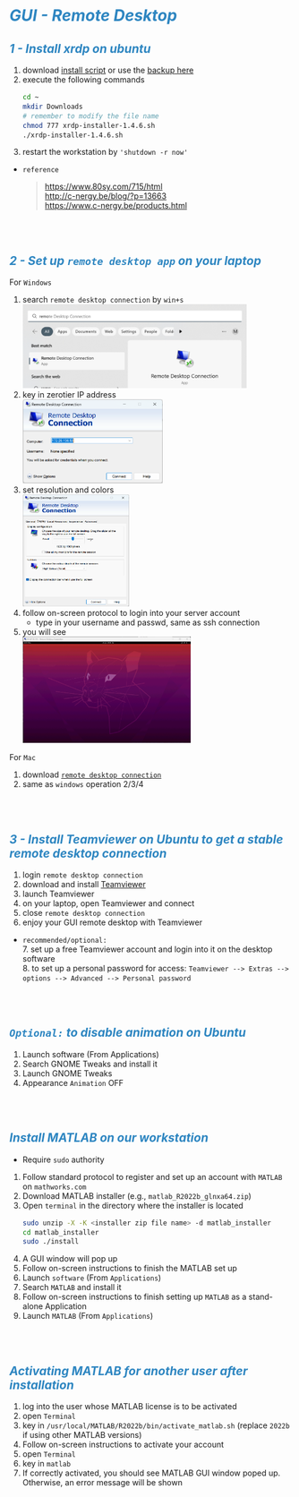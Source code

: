 # <span style="color:#2E86C1 ">*GUI - Remote Desktop*</span>


## <span style="color:#2E86C1 ">*1 - Install xrdp on ubuntu*</span>

1. download [install script](https://www.c-nergy.be/products.html) or use the [backup here](../utils/xrdp-installer-1.4.6.sh)
2. execute the following commands
    ``` bash
    cd ~
    mkdir Downloads 
    # remember to modify the file name
    chmod 777 xrdp-installer-1.4.6.sh
    ./xrdp-installer-1.4.6.sh
    ```
3. restart the workstation by `'shutdown -r now'`

* `reference`
    > https://www.80sy.com/715/html <br>
    > http://c-nergy.be/blog/?p=13663 <br>
    > https://www.c-nergy.be/products.html 


<br>
<br>


## <span style="color:#2E86C1 ">*2 - Set up `remote desktop app` on your laptop*</span>

For `Windows`
1. search `remote desktop connection` by `win+s` <br>
    <img src="../images/remote_desktop_app.png" width="400" height="150">
2. key in zerotier IP address <br>
    <img src="../images/key_ip.png" width="250" height="150">
3. set resolution and colors <br>
    <img src="../images/set_resolution.png" width="190" height="200">
4. follow on-screen protocol to login into your server account
    * type in your username and passwd, same as ssh connection
5. you will see <br>
    <img src="../images/xrdp.png" width="300" height="190">

For `Mac`
1. download [`remote desktop connection`](https://apps.apple.com/app/microsoft-remote-desktop/id1295203466?mt=12)
2. same as `windows` operation 2/3/4


<br>
<br>


## <span style="color:#2E86C1 ">*3 - Install Teamviewer on Ubuntu to get a stable remote desktop connection*</span>
1. login `remote desktop connection`
2. download and install [Teamviewer](https://www.teamviewer.com/en/download/linux/)
3. launch Teamviewer
4. on your laptop, open Teamviewer and connect
5. close `remote desktop connection`
6. enjoy your GUI remote desktop with Teamviewer
* `recommended/optional:` <br>
    7.	set up a free Teamviewer account and login into it on the desktop software <br>
    8.	to set up a personal password for access: 
    `Teamviewer --> Extras --> options --> Advanced --> Personal password`


<br>
<br>


## <span style="color:#2E86C1 ">*`Optional:` to disable animation on Ubuntu*</span>
1.	Launch software (From Applications)
2.	Search GNOME Tweaks and install it
3.	Launch GNOME Tweaks
4.	Appearance `Animation` OFF


<br>
<br>


## <span style="color:#2E86C1 ">*Install MATLAB on our workstation*</span>
* Require `sudo` authority
1.	Follow standard protocol to register and set up an account with `MATLAB` on `mathworks.com`
2.	Download MATLAB installer (e.g., `matlab_R2022b_glnxa64.zip`)
3.	Open `terminal` in the directory where the installer is located
    ``` bash
    sudo unzip -X -K <installer zip file name> -d matlab_installer
    cd matlab_installer
    sudo ./install
    ```
4.	A GUI window will pop up
5.	Follow on-screen instructions to finish the MATLAB set up
6.	Launch `software` (From `Applications`)
7.	Search `MATLAB` and install it
8.	Follow on-screen instructions to finish setting up `MATLAB` as a stand-alone Application
9.	Launch `MATLAB` (From `Applications`)


<br>
<br>


## <span style="color:#2E86C1 ">*Activating MATLAB for another user after installation*</span>
1.	log into the user whose MATLAB license is to be activated
2.	open `Terminal`
3.	key in `/usr/local/MATLAB/R2022b/bin/activate_matlab.sh` (replace `2022b` if using other MATLAB versions)
4.	Follow on-screen instructions to activate your account
5.	open `Terminal`
6.	key in `matlab`
7.	If correctly activated, you should see MATLAB GUI window poped up. Otherwise, an error message will be shown

<br>
<br>
